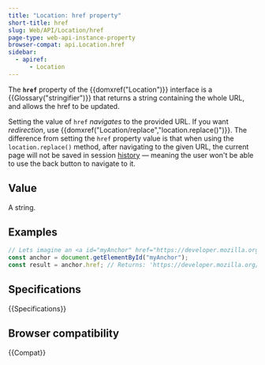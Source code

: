 ```yaml
---
title: "Location: href property"
short-title: href
slug: Web/API/Location/href
page-type: web-api-instance-property
browser-compat: api.Location.href
sidebar:
  - apiref:
      - Location
---
```


The **`href`** property of the {{domxref("Location")}}
interface is a {{Glossary("stringifier")}} that returns a string containing the whole
URL, and allows the href to be updated.

Setting the value of `href` _navigates_ to the provided URL. If you
want _redirection_, use {{domxref("Location/replace","location.replace()")}}. The difference from setting the `href` property value is that when using the `location.replace()` method, after navigating to the given URL, the current page will not be saved in session [history](/en-US/docs/Web/API/History_API) — meaning the user won't be able to use the back button to navigate to it.

## Value

A string.

## Examples

```js
// Lets imagine an <a id="myAnchor" href="https://developer.mozilla.org/en-US/Location/href"> element is in the document
const anchor = document.getElementById("myAnchor");
const result = anchor.href; // Returns: 'https://developer.mozilla.org/en-US/Location/href'
```

## Specifications

{{Specifications}}

## Browser compatibility

{{Compat}}
